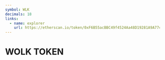 ```yaml
---
symbol: WLK
decimals: 18
links:
  - name: explorer
    url: https://etherscan.io/token/0xF6B55acBBC49f4524Aa48D19281A9A77c54DE10f
---
```


# WOLK TOKEN
